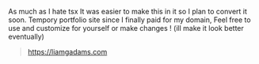 As much as I hate tsx It was easier to make this in it so I plan to convert it soon. Tempory portfolio site since I finally paid for my domain, Feel free to use and customize for yourself or make changes ! (ill make it look better eventually)

> https://liamgadams.com

